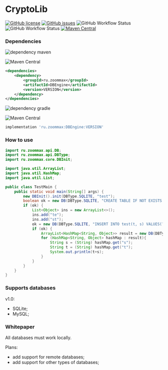 # CryptoLib
[![GitHub license](https://img.shields.io/github/license/ZooMMaX/DBEngine?style=plastic)](https://github.com/ZooMMaX/DBEngine/blob/release/LICENSE)
[![GitHub issues](https://img.shields.io/github/issues/ZooMMaX/DBEngine?style=plastic)](https://github.com/ZooMMaX/DBEngine/issues)
![GitHub Workflow Status](https://img.shields.io/github/workflow/status/ZooMMaX/DBEngine/Build?style=plastic)
![GitHub Workflow Status](https://img.shields.io/github/workflow/status/ZooMMaX/DBEngine/Maven%20Package?style=plastic)
[![Maven Central](https://img.shields.io/maven-central/v/ru.zoommax/DBEngine.svg?label=Maven%20Central&style=plastic)](https://search.maven.org/search?q=g:%22ru.zoommax%22%20AND%20a:%22DBEngine%22)


### Dependencies
![dependency maven](https://img.shields.io/badge/DEPENDENCY-Maven-C71A36?style=plastic&logo=apachemaven)

![Maven Central](https://img.shields.io/maven-central/v/ru.zoommax/DBEngine?color=blue&label=version&style=plastic)
```xml
<dependencies>
    <dependency>
        <groupId>ru.zoommax</groupId>
        <artifactId>DBEngine</artifactId>
        <version>VERSION</version>
    </dependency>
</dependencies>
```

![dependency gradle](https://img.shields.io/badge/DEPENDENCY-Gradle-02303A?style=plastic&logo=gradle)

![Maven Central](https://img.shields.io/maven-central/v/ru.zoommax/DBEngine?color=blue&label=version&style=plastic)
```groovy
implementation 'ru.zoommax:DBEngine:VERSION'
```

### How to use

```java
import ru.zoommax.api.DB;
import ru.zoommax.api.DBType;
import ru.zoommax.core.DBInit;

import java.util.ArrayList;
import java.util.HashMap;
import java.util.List;

public class TestMain {
    public static void main(String[] args) {
        new DBInit().init(DBType.SQLITE, "test");
        boolean ok = new DB(DBType.SQLITE, "CREATE TABLE IF NOT EXISTS test(t TEXT, s TEXT);", null).execSQL();
        if (ok) {
            List<Object> ins = new ArrayList<>();
            ins.add("te");
            ins.add("st");
            ok = new DB(DBType.SQLITE, "INSERT INTO test(t, s) VALUES(?, ?);", ins).execSQL();
            if (ok) {
                ArrayList<HashMap<String, Object>> result = new DB(DBType.SQLITE, "SELECT * FROM test;", null).getMultiResultSet();
                for (HashMap<String, Object> hashMap : result){
                    String s = (String) hashMap.get("s");
                    String t = (String) hashMap.get("t");
                    System.out.println(t+s);
                }
            }
        }
    }
}
```
### Supports databases

v1.0:
- SQLite;
- MySQL;

### Whitepaper

All databases must work locally.

Plans:
- add support for remote databases;
- add support for other types of databases;